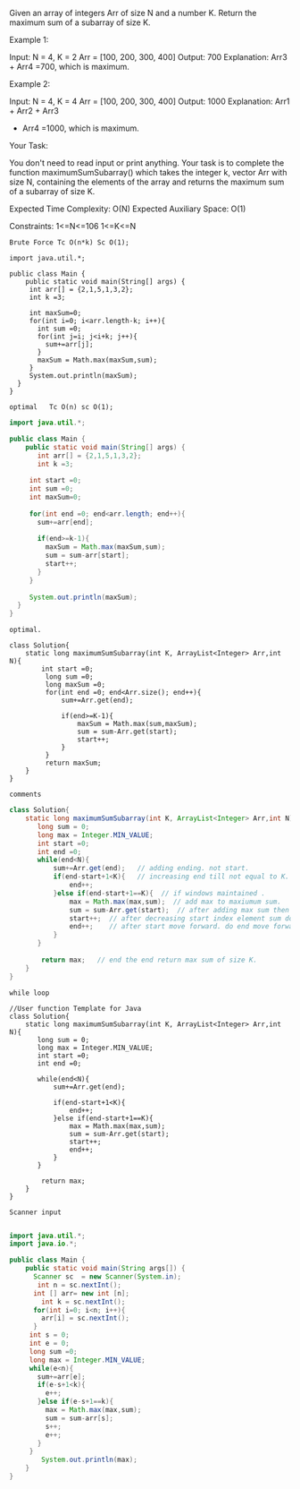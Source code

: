 Given an array of integers Arr of size N and a number K. Return the maximum sum of a subarray of size K.

 

Example 1:

Input:
N = 4, K = 2
Arr = [100, 200, 300, 400]
Output:
700
Explanation:
Arr3  + Arr4 =700,
which is maximum.
 

Example 2:

Input:
N = 4, K = 4
Arr = [100, 200, 300, 400]
Output:
1000
Explanation:
Arr1 + Arr2 + Arr3  
+ Arr4 =1000,
which is maximum.
 

Your Task:

You don't need to read input or print anything. Your task is to complete the function maximumSumSubarray() which takes the integer k, vector Arr with size N, containing the elements of the array and returns the maximum sum of a subarray of size K.

 

Expected Time Complexity: O(N)
Expected Auxiliary Space: O(1)
 


Constraints:
1<=N<=106
1<=K<=N




``Brute Force Tc O(n*k) Sc O(1);``

```
import java.util.*;

public class Main {
    public static void main(String[] args) {
     int arr[] = {2,1,5,1,3,2};
     int k =3;
     
     int maxSum=0;
     for(int i=0; i<arr.length-k; i++){
       int sum =0;
       for(int j=i; j<i+k; j++){
         sum+=arr[j];
       }
       maxSum = Math.max(maxSum,sum);
     }
     System.out.println(maxSum);
  }
}

```

``optimal   Tc O(n) sc O(1);``

```Java
import java.util.*;

public class Main {
    public static void main(String[] args) {
       int arr[] = {2,1,5,1,3,2};
       int k =3;
     
     int start =0;
     int sum =0;
     int maxSum=0;
     
     for(int end =0; end<arr.length; end++){
       sum+=arr[end];
       
       if(end>=k-1){
         maxSum = Math.max(maxSum,sum);
         sum = sum-arr[start];
         start++;
       }
     }
     
     System.out.println(maxSum);
  }
}
```

``optimal.``

```
class Solution{
    static long maximumSumSubarray(int K, ArrayList<Integer> Arr,int N){
        int start =0;
         long sum =0;
         long maxSum =0;
         for(int end =0; end<Arr.size(); end++){
             sum+=Arr.get(end);
             
             if(end>=K-1){
                 maxSum = Math.max(sum,maxSum);
                 sum = sum-Arr.get(start);
                 start++;
             }
         }
         return maxSum;
    }
}
```


``comments``

```java
class Solution{
    static long maximumSumSubarray(int K, ArrayList<Integer> Arr,int N){
       long sum = 0;
       long max = Integer.MIN_VALUE;
       int start =0;
       int end =0;  
       while(end<N){
           sum+=Arr.get(end);   // adding ending. not start.
           if(end-start+1<K){   // increasing end till not equal to K. first time for maintaing the window.
               end++;
           }else if(end-start+1==K){  // if windows maintained .
               max = Math.max(max,sum);  // add max to maxiumum sum.
               sum = sum-Arr.get(start);  // after adding max sum then decrease the start index element sum.
               start++;  // after decreasing start index element sum do start++; to move forward start.
               end++;    // after start move forward. do end move forward.  after doing this windows will be maintained.
           }
       }
        
        return max;   // end the end return max sum of size K.
    }
}

```

``while loop``

```
//User function Template for Java
class Solution{
    static long maximumSumSubarray(int K, ArrayList<Integer> Arr,int N){
       long sum = 0;
       long max = Integer.MIN_VALUE;
       int start =0;
       int end =0;
       
       while(end<N){
           sum+=Arr.get(end);
           
           if(end-start+1<K){
               end++;
           }else if(end-start+1==K){
               max = Math.max(max,sum);
               sum = sum-Arr.get(start);
               start++;
               end++;
           }
       }
        
        return max;
    }
}

```



``Scanner input``

```java

import java.util.*;
import java.io.*;

public class Main {
    public static void main(String args[]) {
      Scanner sc  = new Scanner(System.in);
       int n = sc.nextInt();
      int [] arr= new int [n];
        int k = sc.nextInt();
      for(int i=0; i<n; i++){
        arr[i] = sc.nextInt();
      }
     int s = 0;
     int e = 0;
     long sum =0;
     long max = Integer.MIN_VALUE;
     while(e<n){
       sum+=arr[e];
       if(e-s+1<k){
         e++;
       }else if(e-s+1==k){
         max = Math.max(max,sum);
         sum = sum-arr[s];
         s++;
         e++;
       }
     }
        System.out.println(max);
    }
}
```

